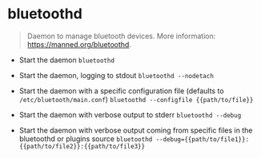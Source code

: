 # bluetoothd
> Daemon to manage bluetooth devices.
> More information: <https://manned.org/bluetoothd>.

- Start the daemon
`bluetoothd`

- Start the daemon, logging to stdout
`bluetoothd --nodetach`

- Start the daemon with a specific configuration file (defaults to `/etc/bluetooth/main.conf`)
`bluetoothd --configfile {{path/to/file}}`

- Start the daemon with verbose output to stderr
`bluetoothd --debug`

- Start the daemon with verbose output coming from specific files in the bluetoothd or plugins source
`bluetoothd --debug={{path/to/file1}}:{{path/to/file2}}:{{path/to/file3}}`
